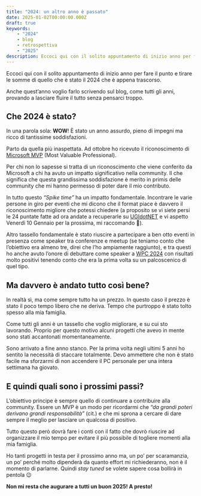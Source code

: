 ```yaml
---
title: "2024: un altro anno è passato"
date: 2025-01-02T00:00:00.000Z
draft: true
keywords:
    - "2024"
    - blog
    - retrospettiva
    - "2025"
description: Eccoci qui con il solito appuntamento di inizio anno per fare il punto e tirare le somme di quello che è stato il 2024 che è appena trascorso.
---
```

Eccoci qui con il solito appuntamento di inizio anno per fare il punto e tirare le somme di quello che è stato il 2024 che è appena trascorso.

Anche quest’anno voglio farlo scrivendo sul blog, come tutti gli anni, provando a lasciare fluire il tutto senza pensarci troppo.

## Che 2024 è stato?

In una parola sola: **WOW**! &Egrave; stato un anno assurdo, pieno di impegni ma ricco di tantissime soddisfazioni.

Parto da quella più inaspettata. Ad ottobre ho ricevuto il riconoscimento di [Microsoft MVP](https://mvp.microsoft.com/it-IT/MVP/profile/d9d1d3fb-f651-4194-8e35-8c90911eab16) (Most Valuable Professional).

Per chi non lo sapesse si tratta di un riconoscimento che viene conferito da Microsoft a chi ha avuto un impatto significativo nella community. Il che significa che questa grandissima soddisfazione è merito in primis delle community che mi hanno permesso di poter dare il mio contributo.

In tutto questo *“Spike time”* ha un impatto fondamentale. Incontrare le varie persone in giro per eventi che mi dicono che il format piace è davvero il riconoscimento migliore che potessi chiedere (a proposito se vi siete persi le 24 puntate fatte ad ora andate a recuperarle su [UGIdotNET](https://www.ugidotnet.org/tv/3307/Spike-time) e vi aspetto Venerdì 10 Gennaio per la prossima, mi raccomando 🙂).

Altro tassello fondamentale è stato riuscire a partecipare a ben otto eventi in presenza come speaker tra conferenze e meetup (se teniamo conto che l’obiettivo era almeno tre, direi che l’ho ampiamente raggiunto), e tra questi ho anche avuto l’onore di debuttare come speaker a [WPC 2024](https://www.wpc.education/) con risultati molto positivi tenendo conto che era la prima volta su un palcoscenico di quel tipo.

## Ma davvero è andato tutto così bene?

In realtà sì, ma come sempre tutto ha un prezzo. In questo caso il prezzo è stato il poco tempo libero che ne deriva. Tempo che purtroppo è stato tolto spesso alla mia famiglia. 

Come tutti gli anni è un tassello che voglio migliorare, e su cui sto lavorando. Proprio per questo motivo alcuni progetti che avevo in mente sono stati accantonati momentaneamente.

Sono arrivato a fine anno stanco. Per la prima volta negli ultimi 5 anni ho sentito la necessità di staccare totalmente. Devo ammettere che non è stato facile ma sforzarmi di non accendere il PC personale per una intera settimana ha giovato.

## E quindi quali sono i prossimi passi?

L’obiettivo principe è sempre quello di continuare a contribuire alla community. Essere un MVP è un modo per ricordarmi che *“da grandi poteri derivano grandi responsabilità”* (cit.) e che mi sprona a cercare di dare sempre il meglio per lasciare un qualcosa di positivo.

Tutto questo però dovrà fare i conti con il fatto che dovrò riuscire ad organizzare il mio tempo per evitare il più possibile di togliere momenti alla mia famiglia.

Ho tanti progetti in testa per il prossimo anno ma, un po’ per scaramanzia, un po’ perché molto dipenderà da quanto effort mi richiederanno, non è il momento di parlarne. Quindi *stay tuned* se volete sapere cosa bollirà in pentola 😉

**Non mi resta che augurare a tutti un buon 2025! A presto!**